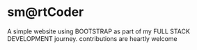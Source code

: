 # sm@rtCoder
A simple website using BOOTSTRAP as part of my FULL STACK DEVELOPMENT journey.
contributions are heartly welcome
